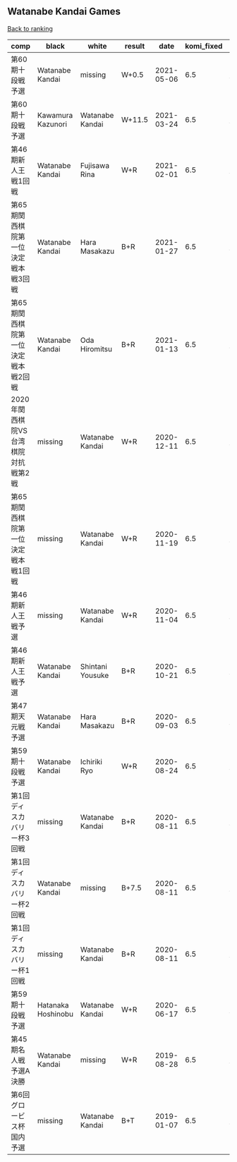 ## Watanabe Kandai Games

[Back to ranking](index.md)




| **comp** | **black** | **white** | **result** | **date** | **komi_fixed** | **kifu** | 
| --- | --- | --- | --- | --- | --- | --- |
| 第60期十段戦予選 | Watanabe Kandai | missing | W+0.5 | 2021-05-06 | 6.5 | [Kifu](https://kifudepot.net/kifucontents.php?id=KnrqxfRCcHCy6QRIHYLhjA%3D%3D) | 
| 第60期十段戦予選 | Kawamura Kazunori | Watanabe Kandai | W+11.5 | 2021-03-24 | 6.5 | [Kifu](https://kifudepot.net/kifucontents.php?id=nA6H9Or2kv5ZKJXUDD5vbQ%3D%3D) | 
| 第46期新人王戦1回戦 | Watanabe Kandai | Fujisawa Rina | W+R | 2021-02-01 | 6.5 | [Kifu](https://kifudepot.net/kifucontents.php?id=Coe6%2Booqa2cn%2FPfyvP5uCQ%3D%3D) | 
| 第65期関西棋院第一位決定戦本戦3回戦 | Watanabe Kandai | Hara Masakazu | B+R | 2021-01-27 | 6.5 | [Kifu](https://kifudepot.net/kifucontents.php?id=aBwH2lhbUJ04XV75N83IOw%3D%3D) | 
| 第65期関西棋院第一位決定戦本戦2回戦 | Watanabe Kandai | Oda Hiromitsu | B+R | 2021-01-13 | 6.5 | [Kifu](https://kifudepot.net/kifucontents.php?id=hyKq1Rd3HU8B%2BsQfxWzhFw%3D%3D) | 
| 2020年関西棋院VS台湾棋院対抗戦第2戦 | missing | Watanabe Kandai | W+R | 2020-12-11 | 6.5 | [Kifu](https://kifudepot.net/kifucontents.php?id=IeaX4PKyzLvBGb7d%2B6Ohkw%3D%3D) | 
| 第65期関西棋院第一位決定戦本戦1回戦 | missing | Watanabe Kandai | W+R | 2020-11-19 | 6.5 | [Kifu](https://kifudepot.net/kifucontents.php?id=9OVWV5zTB2HKJ8H%2BhcGTYA%3D%3D) | 
| 第46期新人王戦予選 | missing | Watanabe Kandai | W+R | 2020-11-04 | 6.5 | [Kifu](https://kifudepot.net/kifucontents.php?id=EVKTF2AkZn3iI2bugWWUGw%3D%3D) | 
| 第46期新人王戦予選 | Watanabe Kandai | Shintani Yousuke | B+R | 2020-10-21 | 6.5 | [Kifu](https://kifudepot.net/kifucontents.php?id=A1OyCrzw1v57HkUj3kydTA%3D%3D) | 
| 第47期天元戦予選 | Watanabe Kandai | Hara Masakazu | B+R | 2020-09-03 | 6.5 | [Kifu](https://kifudepot.net/kifucontents.php?id=iW341YP%2BAJ8FU9yxbJkfug%3D%3D) | 
| 第59期十段戦予選 | Watanabe Kandai | Ichiriki Ryo | W+R | 2020-08-24 | 6.5 | [Kifu](https://kifudepot.net/kifucontents.php?id=RExozIzQ1NXVtY7NrqiNgg%3D%3D) | 
| 第1回ディスカバリー杯3回戦 | missing | Watanabe Kandai | B+R | 2020-08-11 | 6.5 | [Kifu](https://kifudepot.net/kifucontents.php?id=qt5O7Bbiqhrhevtsss4aoA%3D%3D) | 
| 第1回ディスカバリー杯2回戦 | Watanabe Kandai | missing | B+7.5 | 2020-08-11 | 6.5 | [Kifu](https://kifudepot.net/kifucontents.php?id=4RX8fNcDcpcQMA%2B4Tr8Wsw%3D%3D) | 
| 第1回ディスカバリー杯1回戦 | missing | Watanabe Kandai | B+R | 2020-08-11 | 6.5 | [Kifu](https://kifudepot.net/kifucontents.php?id=%2F0Y%2FOUFP9k%2BYmcjpjpBmsQ%3D%3D) | 
| 第59期十段戦予選 | Hatanaka Hoshinobu | Watanabe Kandai | W+R | 2020-06-17 | 6.5 | [Kifu](https://kifudepot.net/kifucontents.php?id=NzcQBLujWQo14nYXIHG2lQ%3D%3D) | 
| 第45期名人戦予選A決勝 | Watanabe Kandai | missing | W+R | 2019-08-28 | 6.5 | [Kifu](https://kifudepot.net/kifucontents.php?id=vjUoNNFX%2BO%2FDUkmkmFIMAw%3D%3D) | 
| 第6回グロービス杯国内予選 | missing | Watanabe Kandai | B+T | 2019-01-07 | 6.5 | [Kifu](https://kifudepot.net/kifucontents.php?id=FX8BoMEKTHVB%2B5EpZ%2FvEcg%3D%3D) |




